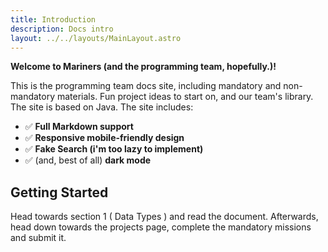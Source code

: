 ```yaml
---
title: Introduction
description: Docs intro
layout: ../../layouts/MainLayout.astro
---
```


**Welcome to Mariners (and the programming team, hopefully.)!**

This is the programming team docs site, including mandatory and non-mandatory materials. Fun project ideas to start on, and our team's library.
The site is based on Java.
The site includes:

- ✅ **Full Markdown support**
- ✅ **Responsive mobile-friendly design**
- ✅ **Fake Search (i'm too lazy to implement)**
- ✅ (and, best of all) **dark mode**

## Getting Started

Head towards section 1 ( Data Types ) and read the document.
Afterwards, head down towards the projects page, complete the mandatory missions and submit it.
